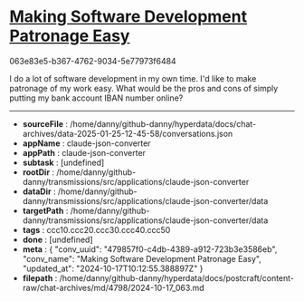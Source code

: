 # [Making Software Development Patronage Easy](https://claude.ai/chat/479857f0-c4db-4389-a912-723b3e3586eb)

063e83e5-b367-4762-9034-5e77973f6484

I do a lot of software development in my own time. I'd like to make patronage of my work easy. What would be the pros and cons of simply putting my bank account IBAN number online?

---

* **sourceFile** : /home/danny/github-danny/hyperdata/docs/chat-archives/data-2025-01-25-12-45-58/conversations.json
* **appName** : claude-json-converter
* **appPath** : claude-json-converter
* **subtask** : [undefined]
* **rootDir** : /home/danny/github-danny/transmissions/src/applications/claude-json-converter
* **dataDir** : /home/danny/github-danny/transmissions/src/applications/claude-json-converter/data
* **targetPath** : /home/danny/github-danny/transmissions/src/applications/claude-json-converter/data
* **tags** : ccc10.ccc20.ccc30.ccc40.ccc50
* **done** : [undefined]
* **meta** : {
  "conv_uuid": "479857f0-c4db-4389-a912-723b3e3586eb",
  "conv_name": "Making Software Development Patronage Easy",
  "updated_at": "2024-10-17T10:12:55.388897Z"
}
* **filepath** : /home/danny/github-danny/hyperdata/docs/postcraft/content-raw/chat-archives/md/4798/2024-10-17_063.md